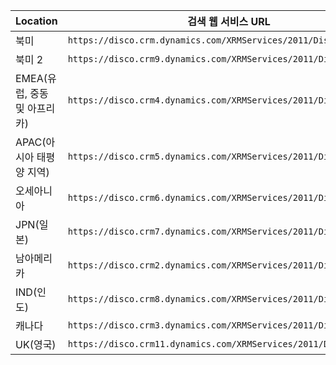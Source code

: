 |Location|검색 웹 서비스 URL|
|--------------|-------------------------------| 
|북미|`https://disco.crm.dynamics.com/XRMServices/2011/Discovery.svc`|
|북미 2|`https://disco.crm9.dynamics.com/XRMServices/2011/Discovery.svc`|
|EMEA(유럽, 중동 및 아프리카)|`https://disco.crm4.dynamics.com/XRMServices/2011/Discovery.svc`|
|APAC(아시아 태평양 지역)|`https://disco.crm5.dynamics.com/XRMServices/2011/Discovery.svc`|
|오세아니아|`https://disco.crm6.dynamics.com/XRMServices/2011/Discovery.svc`|
|JPN(일본)|`https://disco.crm7.dynamics.com/XRMServices/2011/Discovery.svc`|
|남아메리카|`https://disco.crm2.dynamics.com/XRMServices/2011/Discovery.svc`|
|IND(인도)|`https://disco.crm8.dynamics.com/XRMServices/2011/Discovery.svc`|
|캐나다|`https://disco.crm3.dynamics.com/XRMServices/2011/Discovery.svc`|
|UK(영국)|`https://disco.crm11.dynamics.com/XRMServices/2011/Discovery.svc`|